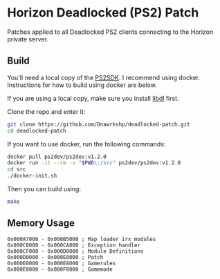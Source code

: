 # Horizon Deadlocked (PS2) Patch

Patches applied to all Deadlocked PS2 clients connecting to the Horizon private server.

## Build

You'll need a local copy of the [PS2SDK](https://github.com/ps2dev/ps2sdk). I recommend using docker. Instructions for how to build using docker are below.

If you are using a local copy, make sure you install [libdl](https://github.com/Dnawrkshp/libdl) first.

Clone the repo and enter it:
```sh
git clone https://github.com/Dnawrkshp/deadlocked-patch.git
cd deadlocked-patch
```

If you want to use docker, run the following commands:
```sh
docker pull ps2dev/ps2dev:v1.2.0
docker run -it --rm -v "$PWD\:/src" ps2dev/ps2dev:v1.2.0
cd src
./docker-init.sh
```

Then you can build using:
```sh
make
```

## Memory Usage

```arm
0x000A7000 - 0x000B5000 ; Map loader irx modules
0x000C8000 - 0x000CA800 ; Exception handler
0x000CF000 - 0x000D0000 ; Module Definitions
0x000D0000 - 0x000E0000 ; Patch
0x000E0000 - 0x000E8000 ; Gamerules
0x000E8000 - 0x000F8000 ; Gamemode
```
